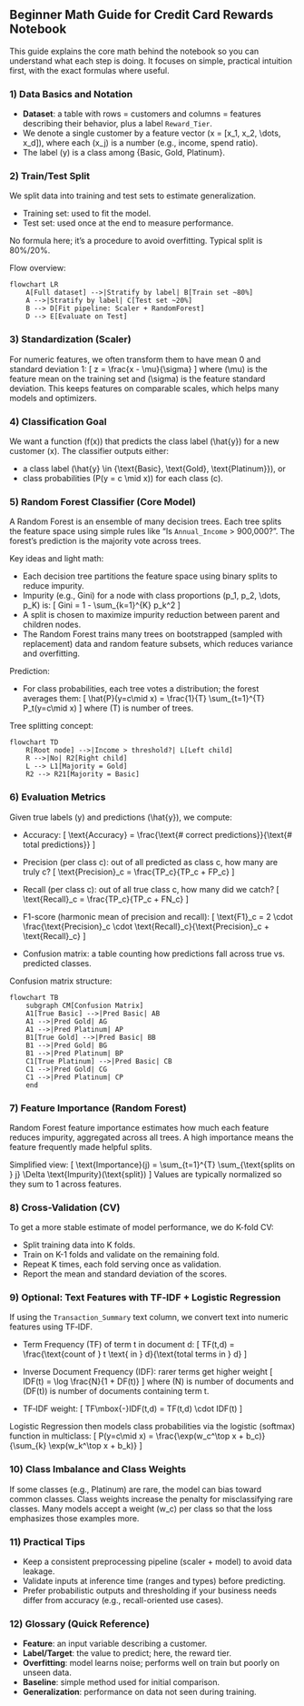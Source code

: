## Beginner Math Guide for Credit Card Rewards Notebook

This guide explains the core math behind the notebook so you can understand what each step is doing. It focuses on simple, practical intuition first, with the exact formulas where useful.

### 1) Data Basics and Notation
- **Dataset**: a table with rows = customers and columns = features describing their behavior, plus a label `Reward_Tier`.
- We denote a single customer by a feature vector \(x = [x_1, x_2, \dots, x_d]\), where each \(x_j\) is a number (e.g., income, spend ratio).
- The label \(y\) is a class among {Basic, Gold, Platinum}.

### 2) Train/Test Split
We split data into training and test sets to estimate generalization.
- Training set: used to fit the model.
- Test set: used once at the end to measure performance.

No formula here; it’s a procedure to avoid overfitting. Typical split is 80%/20%.

Flow overview:
```mermaid
flowchart LR
    A[Full dataset] -->|Stratify by label| B[Train set ~80%]
    A -->|Stratify by label| C[Test set ~20%]
    B --> D[Fit pipeline: Scaler + RandomForest]
    D --> E[Evaluate on Test]
```

### 3) Standardization (Scaler)
For numeric features, we often transform them to have mean 0 and standard deviation 1:
\[
z = \frac{x - \mu}{\sigma}
\]
where \(\mu\) is the feature mean on the training set and \(\sigma\) is the feature standard deviation. This keeps features on comparable scales, which helps many models and optimizers.

### 4) Classification Goal
We want a function \(f(x)\) that predicts the class label \(\hat{y}\) for a new customer \(x\). The classifier outputs either:
- a class label \(\hat{y} \in \{\text{Basic}, \text{Gold}, \text{Platinum}\}\), or
- class probabilities \(P(y = c \mid x)\) for each class \(c\).

### 5) Random Forest Classifier (Core Model)
A Random Forest is an ensemble of many decision trees. Each tree splits the feature space using simple rules like “Is `Annual_Income` > 900,000?”. The forest’s prediction is the majority vote across trees.

Key ideas and light math:
- Each decision tree partitions the feature space using binary splits to reduce impurity.
- Impurity (e.g., Gini) for a node with class proportions \(p_1, p_2, \dots, p_K\) is:
\[
Gini = 1 - \sum_{k=1}^{K} p_k^2
\]
- A split is chosen to maximize impurity reduction between parent and children nodes.
- The Random Forest trains many trees on bootstrapped (sampled with replacement) data and random feature subsets, which reduces variance and overfitting.

Prediction:
- For class probabilities, each tree votes a distribution; the forest averages them:
\[
\hat{P}(y=c\mid x) = \frac{1}{T} \sum_{t=1}^{T} P_t(y=c\mid x)
\]
where \(T\) is number of trees.

Tree splitting concept:
```mermaid
flowchart TD
    R[Root node] -->|Income > threshold?| L[Left child]
    R -->|No| R2[Right child]
    L --> L1[Majority = Gold]
    R2 --> R21[Majority = Basic]
```

### 6) Evaluation Metrics

Given true labels \(y\) and predictions \(\hat{y}\), we compute:

- Accuracy:
\[
\text{Accuracy} = \frac{\text{# correct predictions}}{\text{# total predictions}}
\]

- Precision (per class c): out of all predicted as class c, how many are truly c?
\[
\text{Precision}_c = \frac{TP_c}{TP_c + FP_c}
\]

- Recall (per class c): out of all true class c, how many did we catch?
\[
\text{Recall}_c = \frac{TP_c}{TP_c + FN_c}
\]

- F1-score (harmonic mean of precision and recall):
\[
\text{F1}_c = 2 \cdot \frac{\text{Precision}_c \cdot \text{Recall}_c}{\text{Precision}_c + \text{Recall}_c}
\]

- Confusion matrix: a table counting how predictions fall across true vs. predicted classes.

Confusion matrix structure:
```mermaid
flowchart TB
    subgraph CM[Confusion Matrix]
    A1[True Basic] -->|Pred Basic| AB
    A1 -->|Pred Gold| AG
    A1 -->|Pred Platinum| AP
    B1[True Gold] -->|Pred Basic| BB
    B1 -->|Pred Gold| BG
    B1 -->|Pred Platinum| BP
    C1[True Platinum] -->|Pred Basic| CB
    C1 -->|Pred Gold| CG
    C1 -->|Pred Platinum| CP
    end
```

### 7) Feature Importance (Random Forest)
Random Forest feature importance estimates how much each feature reduces impurity, aggregated across all trees. A high importance means the feature frequently made helpful splits.

Simplified view:
\[
\text{Importance}(j) = \sum_{t=1}^{T} \sum_{\text{splits on } j} \Delta \text{Impurity}(\text{split})
\]
Values are typically normalized so they sum to 1 across features.

### 8) Cross-Validation (CV)
To get a more stable estimate of model performance, we do K-fold CV:
- Split training data into K folds.
- Train on K-1 folds and validate on the remaining fold.
- Repeat K times, each fold serving once as validation.
- Report the mean and standard deviation of the scores.

### 9) Optional: Text Features with TF‑IDF + Logistic Regression
If using the `Transaction_Summary` text column, we convert text into numeric features using TF‑IDF.

- Term Frequency (TF) of term t in document d:
\[
TF(t,d) = \frac{\text{count of } t \text{ in } d}{\text{total terms in } d}
\]

- Inverse Document Frequency (IDF): rarer terms get higher weight
\[
IDF(t) = \log \frac{N}{1 + DF(t)}
\]
where \(N\) is number of documents and \(DF(t)\) is number of documents containing term t.

- TF‑IDF weight:
\[
TF\mbox{-}IDF(t,d) = TF(t,d) \cdot IDF(t)
\]

Logistic Regression then models class probabilities via the logistic (softmax) function in multiclass:
\[
P(y=c\mid x) = \frac{\exp(w_c^\top x + b_c)}{\sum_{k} \exp(w_k^\top x + b_k)}
\]

### 10) Class Imbalance and Class Weights
If some classes (e.g., Platinum) are rare, the model can bias toward common classes. Class weights increase the penalty for misclassifying rare classes. Many models accept a weight \(w_c\) per class so that the loss emphasizes those examples more.

### 11) Practical Tips
- Keep a consistent preprocessing pipeline (scaler + model) to avoid data leakage.
- Validate inputs at inference time (ranges and types) before predicting.
- Prefer probabilistic outputs and thresholding if your business needs differ from accuracy (e.g., recall-oriented use cases).

### 12) Glossary (Quick Reference)
- **Feature**: an input variable describing a customer.
- **Label/Target**: the value to predict; here, the reward tier.
- **Overfitting**: model learns noise; performs well on train but poorly on unseen data.
- **Baseline**: simple method used for initial comparison.
- **Generalization**: performance on data not seen during training.



